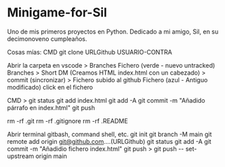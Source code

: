 # Minigame-for-Sil
Uno de mis primeros proyectos en Python. Dedicado a mi amigo, Sil, en su decimonoveno cumpleaños.

Cosas mías:
CMD
git clone URLGithub
USUARIO-CONTRA 

Abrir la carpeta en vscode > Branches
Fichero (verde - nuevo untracked)
Branches > Short DM (Creamos HTML index.html con un cabezado) > commit (sincronizar) > Fichero subido al github
Fichero (azul - Antiguo modificado)
click en el fichero

CMD > git status
git add index.html
git add -A 
git commit -m "Añadido párrafo en index.html"
git push

rm -rf .git
rm -rf .gitignore
rm -rf .README

Abrir terminal gitbash, command shell, etc.
git init
git branch -M main
git remote add origin git@github.com....(URLGithub)
git status
git add -A
git commit -m "Añadidio fichero index.html"
git push > git push -- set-upstream origin main













